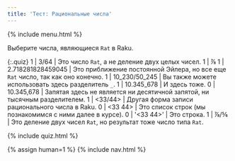```yaml
---
title: 'Тест: Рациональные числа'
---
```


{% include menu.html %}

Выберите числа, являющиеся `Rat` в Raku.

{:.quiz}
1 | 3/64 | Это число `Rat`, а не деление двух целых чисел.
1 | ⅞
1 | 2.718281828459045 | Это приближение постоянной Эйлера, но все еще `Rat` число, так как оно конечно.
1 | 10_230/50_245 | Вы также можете использовать здесь разделитель `_`.
1 | 10.345_678 | И здесь тоже.
0 | 10.345,678 | Запятая здесь не является ни десятичной запятой, ни тысячным разделителем.
1 | <33/44> | Другая форма записи рационального числа в Raku.
0 | <33 44> | Это список строк (мы познакомимся с ними далее в курсе).
0 | &apos;<33 44>&apos; | Это строка.
1 | ⅞/⅚ | Это деление двух чисел `Rat`, но результат тоже число типа `Rat`.

{% include quiz.html %}

{% assign human=1 %}
{% include nav.html %}

